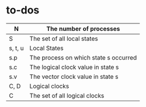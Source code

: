 # to-dos

| N       | The number of processes               |
|---------|---------------------------------------|
| S       | The set of all local states           |
| s, t, u | Local States                          |
| s.p     | The process on which state s occurred |
| s.c     | The logical clock value in state s    |
| s.v     | The vector clock value in state s     |
| C, D    | Logical clocks                        |
| C       | The set of all logical clocks         |
